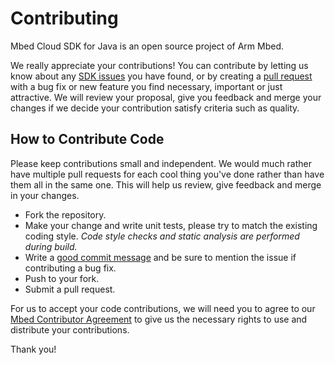 # Contributing

Mbed Cloud SDK for Java is an open source project of Arm Mbed.

We really appreciate your contributions! You can contribute by letting us know
about any [SDK issues](https://github.com/ARMmbed/mbed-cloud-sdk-java/issues)
you have found, or by creating a [pull request](https://github.com/ARMmbed/mbed-cloud-sdk-java/pulls)
with a bug fix or new feature you find necessary, important or just attractive.
We will review your proposal, give you feedback and merge your changes if we
decide your contribution satisfy criteria such as quality.

## How to Contribute Code

Please keep contributions small and independent. We would much rather have
multiple pull requests for each cool thing you've done rather than have them all
in the same one. This will help us review, give feedback and merge in your
changes.

- Fork the repository.
- Make your change and write unit tests, please try to match the existing coding
  style. _Code style checks and static analysis are performed during build._
- Write a [good commit message](http://tbaggery.com/2008/04/19/a-note-about-git-commit-messages.html)
  and be sure to mention the issue if contributing a bug fix.
- Push to your fork.
- Submit a pull request.

For us to accept your code contributions, we will need you to agree to our [Mbed
Contributor Agreement](http://developer.mbed.org/contributor_agreement/) to give
us the necessary rights to use and distribute your contributions.

Thank you!